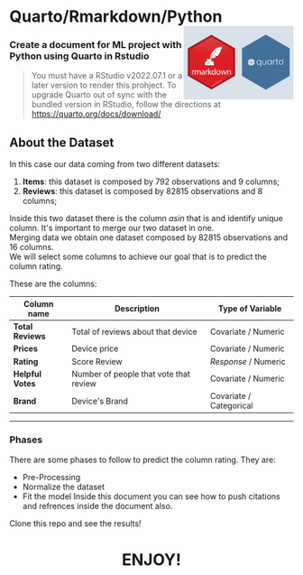 # Quarto/Rmarkdown/Python <img src="featured.png" align="right" height="130"  alt="" />


### **Create a document for ML project with Python using Quarto in Rstudio**

> You must have a RStudio v2022.07.1 or a later version to render this prohject.
> To upgrade Quarto out of sync with the bundled version in RStudio, follow the directions at https://quarto.org/docs/download/



## About the Dataset

In this case our data coming from two different datasets:  
1. **Items**: this dataset is composed by 792 observations and 9 columns;  
2. **Reviews**: this dataset is composed by 82815 observations and 8 columns;  

Inside this two dataset there is the column *asin* that is and identify unique column. 
It's important to merge our two dataset in one.  
Merging data we obtain one dataset composed by 82815 observations and 16 columns.  
We will select some columns to achieve our goal that is to predict the column rating.

These are the columns:

| Column name | Description   | Type of Variable                                                    
|-----------------------------|------------------|-------------------------|
| **Total Reviews** | Total of reviews about that device | Covariate / Numeric
| **Prices**| Device price | Covariate / Numeric
| **Rating**  | Score Review | *Response* / Numeric
| **Helpful Votes**  | Number of people that vote that review | Covariate / Numeric
| **Brand**  | Device's Brand | Covariate / Categorical

---------------------------------------------------------
### Phases

There are some phases to follow to predict the column rating. They are:
- Pre-Processing
- Normalize the dataset
- Fit the model
Inside this document you can see how to push citations and refrences inside the document also.

Clone this repo and see the results!

# <p align=center>ENJOY!</center>
